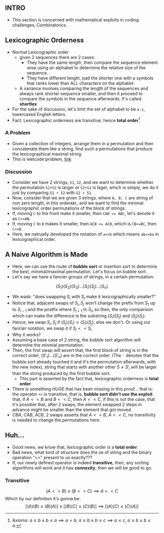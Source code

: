## INTRO
* This section is concerned with mathematical exploits in coding challenges, Combinatorics. 

## Lexicographic Orderness 

* Normal Lexicographic order
	* given 2 sequences there are 2 cases: 
		* They have the same length, then compare the sequence element wise using an alphabet to determine the relative size of the sequence. 
		* They have different length, pad the shorter one with a symbols that ranks lower than ALL characters on the alphabet.
	* A variance involves comparing the length of the sequences and always rank shorter sequence smaller, and then it proceed to compare the symbols in the sequence afterwards. It's called **shortlex**
* For the sake of discussion, let's limit the set of alphabet to be `a-z`, lowercased English letters. 
* Fact: Lexicographic orderness are transitive, hence **total order**[^1]

[^1]: Axioms: $a\leq b \wedge b\leq a \implies a = b$; $a\leq b \wedge b\leq c \implies a\leq c$, $a \leq b \vee b\leq a$.


### A Problem
* Given a collection of integers, arrange them in a permutation and then concatenate them like a string, find such a permutations that produce the lexicographical maximal string. 
* This is leetcode problem, [link](https://leetcode.com/problems/largest-number/)

### Discussion
* Consider we have 2 strings, `S1`, `S2`, and we want to determine whether the permutation `S1+S2` is larger or `S2+S1` is lager, which is simply, we do it just by comparing `S1 + S2` with `S2 + S1`. 
* Now, consider that we are given 3 strings, where `A, B, C` are string of non zero length, in this order`ABC`, and we want to find the minimal lexicographic order permutations of the block of strings.
* If, moving `C` to the front make it smaller, then `CAB <= ABC`, let's denote it as `C<<AB`. 
* If, moving `C` to `B` makes it smaller, then `ACB <= ACB`, which is `CB<=BC`, then `C<<B`. 
* Here, we natrually developed the notation of `a<<b` which means `ab<=ba` in lexicographical order.

## A Naive Algorithm is Made 
* Here, we can use the route of **bubble sort** or insertion sort to determine the best, minimal/maximal permutation. Let's focus on bubble sort.
* Let's say we have a fancier groups of strings, in a certain permutation.

$$
	(S_1)(S_2)(S_3)... (S_i)(S_j)... (S_n)
$$

* We wask: "does swapping $S_i$ with $S_j$ make it lexicographically smaller?"
* Notice that, adjacent swaps of $S_i, S_j$ won't change the prefix from $S_1$ up to $S_{i - 1}$ and the postfix where $S_{j + 1}$ to $S_{n}$ so then, the only comparison which can make the difference is the substring $(S_i)(S_j)$ and $(S_j)(S_i)$. 
* Hence, we swap $S_i, S_j$ if $(S_j)(S_i)\leq (S_i)(S_j)$, else we don't. Or using our fancier notation, we swap it if $S_j << S_i$
* Why it works? 
* Assuming a base case of 2 string, the bubble sort algorithm will determine the minmial permutation. 
* Then, the first swap will assert that, the first block of string is in the correct order, $({S'}_1)...(S'_{n})$ are in the correct order.  (The `'` denotes that the bubble sort already touched it and it's the permutation afterwards, with the new index), string that starts with another other $S \neq {S'}_i$ will be larger than the string produced by the first bubble sort.
	* This part is asserted by the fact that, lexicographic orderness is **total order**
* There is something *HUGE* that has been missing in this proof... that is: the operator `<<` is transitive, that is, **bubble sort didn't  use the exploit** that, if $A << B$ and $B << C$, then $A << C$, if this is not the case, that it's possible that, after 2 swaps, the element swapped 2 steps in advance might be smaller than the element that got moved. 
* $CBA$, $CAB$, $ACB$, 2 swaps asserts that $A<<B$, $A<<C$, no transitivity is needed to change the permutations here.

## Huh... 
* Good news, we know that, lexicographic order is a **total order**. 
* Bad news, what kind of structure does the se of string and the binary operation "<<" present to us exactly???
* If, our newly defined operator is indeed **transitive**, then, any sorting algorithms will work and it has **connexity**, then we will be good to go.

### Transitive
$$
	(A << B)\wedge(B << C) \implies A << C
$$
Which by our definition it's gonna be: 
$$
	[(A)(B) \leq (B)(A)]\wedge[(B)(C)\leq (C)(B)]\implies [(A)(C)\leq (C)(A)]
$$
